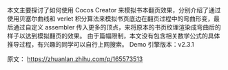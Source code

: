本文主要探讨了如何使用 Cocos Creator 来模拟书本翻页效果，分别介绍了通过使用贝塞尔曲线和 verlet 积分算法来模拟书页底边在翻页过程中的弯曲形变，最后通过自定义 assembler 传入更多的顶点，来将原本的书页纹理渲染成弯曲后的样子以达到模拟翻页的效果。
由于篇幅限制，本文没有包含相关数学公式的具体推导过程，有兴趣的同学可以自行上网搜索。
Demo 引擎版本：v2.3.1

原文： https://zhuanlan.zhihu.com/p/165573513
